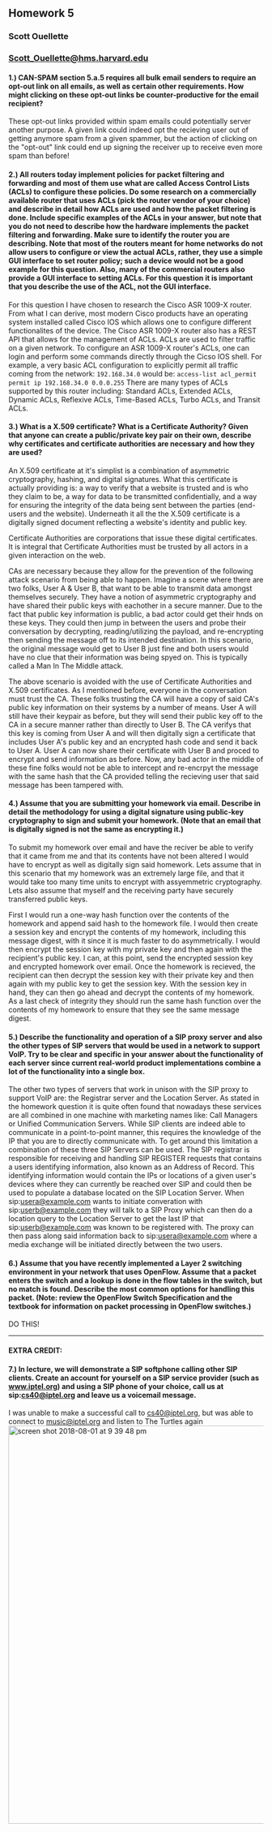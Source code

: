 ## Homework 5
### Scott Ouellette 
### Scott_Ouellette@hms.harvard.edu

#### 1.) CAN-SPAM section 5.a.5 requires all bulk email senders to require an opt-out link on all emails, as well as certain other requirements. How might clicking on these opt-out links be counter-productive for the email recipient?

These opt-out links provided within spam emails could potentially server another purpose. A given link could indeed opt the recieving user out of getting anymore spam from a given spammer, but the action of clicking on the "opt-out" link could end up signing the receiver up to receive even more spam than before! 

#### 2.) All routers today implement policies for packet filtering and forwarding and most of them use what are called Access Control Lists (ACLs) to configure these policies. Do some research on a commercially available router that uses ACLs (pick the router vendor of your choice) and describe in detail how ACLs are used and how the packet filtering is done. Include specific examples of the ACLs in your answer, but note that you do not need to describe how the hardware implements the packet filtering and forwarding. Make sure to identify the router you are describing. Note that most of the routers meant for home networks do not allow users to configure or view the actual ACLs, rather, they use a simple GUI interface to set router policy; such a device would not be a good example for this question. Also, many of the commercial routers also provide a GUI interface to setting ACLs. For this question it is important that you describe the use of the ACL, not the GUI interface.

For this question I have chosen to research the Cisco ASR 1009-X router. From what I can derive, most modern Cisco products have an operating system installed called Cisco IOS which allows one to configure different functionalites of the device. The Cisco ASR 1009-X router also has a REST API that allows for the management of ACLs. ACLs are used to filter traffic on a given network. To configure an ASR 1009-X router's ACLs, one can login and perform some commands directly through the Cicso IOS shell. For example, a very basic ACL configuration to explicitly permit all traffic coming from the network: `192.168.34.0` would be: `access-list acl_permit permit ip 192.168.34.0 0.0.0.255`
There are many types of ACLs supported by this router including: Standard ACLs, Extended ACLs, Dynamic ACLs, Reflexive ACLs, Time-Based ACLs, Turbo ACLs, and Transit ACLs. 



#### 3.) What is a X.509 certificate? What is a Certificate Authority? Given that anyone can create a public/private key pair on their own, describe why certificates and certificate authorities are necessary and how they are used?

An X.509 certificate at it's simplist is a combination of asymmetric cryptography, hashing, and digital signatures. What this certificate is actually providing is: a way to verify that a website is trusted and is who they claim to be, a way for data to be transmitted confidentially, and a way for ensuring the integrity of the data being sent between the parties (end-users and the website). Underneath it all the the X.509 certificate is a digitally signed document reflecting a website's identity and public key.

Certificate Authorities are corporations that issue these digital certificates. It is integral that Certificate Authorities must be trusted by all actors in a given interaction on the web.

CAs are necessary because they allow for the prevention of the following attack scenario from being able to happen. Imagine a scene where there are two folks, User A & User B, that want to be able to transmit data amongst themselves securely. They have a notion of asymmetric cryptography and have shared their public keys with eachother in a secure manner. Due to the fact that public key information is public, a bad actor could get their hnds on these keys. They could then jump in between the users and probe their conversation by decrypting, reading/utilizing the payload, and re-encrypting then sending the message off to its intended destination. In this scenario, the original message would get to User B just fine and both users would have no clue that their information was being spyed on. This is typically called a Man In The Middle attack.

The above scenario is avoided with the use of Certificate Authorities and X.509 certificates. As I mentioned before, everyone in the conversation must trust the CA. These folks trusting the CA will have a copy of said CA's public key information on their systems by a number of means. User A will still have their keypair as before, but they will send their public key off to the CA in a secure manner rather than directly to User B. The CA verifys that this key is coming from User A and will then digitally sign a certificate that includes User A's public key and an encrypted hash code and send it back to User A. User A can now share their certificate with User B and proced to encrypt and send information as before. Now, any bad actor in the middle of these fine folks would not be able to intercept and re-encrpyt the message with the same hash that the CA provided telling the recieving user that said message has been tampered with.


#### 4.) Assume that you are submitting your homework via email. Describe in detail the methodology for using a digital signature using public-key cryptography to sign and submit your homework. (Note that an email that is digitally signed is not the same as encrypting it.)

To submit my homework over email and have the reciver be able to verify that it came from me and that its contents have not been altered I would have to encrypt as well as digitally sign said homework. Lets assume that in this scenario that my homework was an extremely large file, and that it would take too many time units to encrypt with assyemmetric cryptography. Lets also assume that myself and the receiving party have securely transferred public keys.

First I would run a one-way hash function over the contents of the homework and append said hash to the homework file. I would then create a session key and encrypt the contents of my homework, including this message digest, with it since it is much faster to do asymmetrically. I would then encrypt the session key with my private key and then again with the recipient's public key. I can, at this point, send the encrypted session key and encrypted homework over email. Once the homework is recieved, the recipient can then decrypt the session key with their private key and then again with my public key to get the session key. With the session key in hand, they can then go ahead and decrypt the contents of my homework. As a last check of integrity they should run the same hash function over the contents of my homework to ensure that they see the same message digest.


#### 5.) Describe the functionality and operation of a SIP proxy server and also the other types of SIP servers that would be used in a network to support VoIP. Try to be clear and specific in your answer about the functionality of each server since current real-world product implementations combine a lot of the functionality into a single box.

The other two types of servers that work in unison with the SIP proxy to support VoIP are: the Registrar server and the Location Server. As stated in the homework question it is quite often found that nowadays these services are all combined in one machine with marketing names like: Call Managers or Unified Communication Servers. While SIP clients are indeed able to communicate in a point-to-point manner, this requires the knowledge of the IP that you are to directly communicate with. To get around this limitation a combination of these three SIP Servers can be used. The SIP registrar is responsible for receiving and handling SIP REGISTER requests that contains a users identifying information, also known as an Address of Record. This identifying information would contain the IPs or locations of a given user's devices where they can currently be reached over SIP and could then be used to populate a database located on the SIP Location Server. When sip:usera@example.com wants to initiate converation with sip:userb@example.com they will talk to a SIP Proxy which can then do a location query to the Location Server to get the last IP that sip:userb@example.com was known to be registered with. The proxy can then pass along said information back to sip:usera@example.com where a media exchange will be initiated directly between the two users.

#### 6.) Assume that you have recently implemented a Layer 2 switching environment in your network that uses OpenFlow. Assume that a packet enters the switch and a lookup is done in the flow tables in the switch, but no match is found. Describe the most common options for handling this packet. (Note: review the OpenFlow Switch Specification and the textbook for information on packet processing in OpenFlow switches.)

DO THIS!

---

#### EXTRA CREDIT:
#### 7.) In lecture, we will demonstrate a SIP softphone calling other SIP clients. Create an account for yourself on a SIP service provider (such as www.iptel.org) and using a SIP phone of your choice, call us at sip:cs40@iptel.org and leave us a voicemail message.

I was unable to make a successful call to cs40@iptel.org, but was able to connect to music@iptel.org and listen to The Turtles again
<img width="785" alt="screen shot 2018-08-01 at 9 39 48 pm" src="https://user-images.githubusercontent.com/5629547/43557646-a124d99e-95d3-11e8-8b36-2820a9396d51.png">